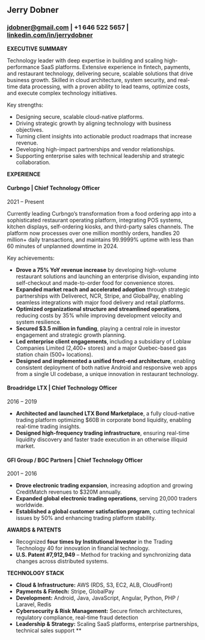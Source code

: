 ## Jerry Dobner
### [jdobner@gmail.com](mailto:jdobner@gmail.com) | +1 646 522 5657 | [linkedin.com/in/jerrydobner](https://www.linkedin.com/in/jerrydobner)

**EXECUTIVE SUMMARY**

Technology leader with deep expertise in building and scaling high-performance SaaS platforms. Extensive experience in fintech, payments, and restaurant technology, delivering secure, scalable solutions that drive business growth. Skilled in cloud architecture, system security, and real-time data processing, with a proven ability to lead teams, optimize costs, and execute complex technology initiatives.

Key strengths:
- Designing secure, scalable cloud-native platforms.
- Driving strategic growth by aligning technology with business objectives.
- Turning client insights into actionable product roadmaps that increase revenue.
- Developing high-impact partnerships and vendor relationships.
- Supporting enterprise sales with technical leadership and strategic collaboration.  
  

**EXPERIENCE**

#### Curbngo | Chief Technology Officer  
2021 – Present  

Currently leading Curbngo’s transformation from a food ordering app into a sophisticated restaurant operating platform, integrating POS systems, kitchen displays, self-ordering kiosks, and third-party sales channels. The platform now processes over one million monthly orders, handles 20 million+ daily transactions, and maintains 99.9999% uptime with less than 60 minutes of unplanned downtime in 2024.  

Key achievements:

- **Drove a 75% YoY revenue increase** by developing high-volume restaurant solutions and launching an enterprise division, expanding into self-checkout and made-to-order food for convenience stores.
- **Expanded market reach and accelerated adoption** through strategic partnerships with Deliverect, NCR, Stripe, and GlobalPay, enabling seamless integrations with major food delivery and retail platforms.
- **Optimized organizational structure and streamlined operations**, reducing costs by 35% while improving development velocity and system resilience.
- **Secured $3.5 million in funding**, playing a central role in investor engagement and strategic growth planning.
- **Led enterprise client engagements**, including a subsidiary of Loblaw Companies Limited (2,400+ stores) and a major Quebec-based gas station chain (500+ locations).
- **Designed and implemented a unified front-end architecture**, enabling consistent deployment of both native Android and responsive web apps from a single UI codebase, a unique innovation in restaurant technology.

#### Broadridge LTX | Chief Technology Officer  
2016 – 2019  

- **Architected and launched LTX Bond Marketplace**, a fully cloud-native trading platform optimizing $60B in corporate bond liquidity, enabling real-time trading insights.
- **Designed high-frequency trading infrastructure**, ensuring real-time liquidity discovery and faster trade execution in an otherwise illiquid market.

#### GFI Group / BGC Partners | Chief Technology Officer  
2001 – 2016  

- **Drove electronic trading expansion**, increasing adoption and growing CreditMatch revenues to $320M annually.
- **Expanded global electronic trading operations**, serving 20,000 traders worldwide.
- **Established a global customer satisfaction program**, cutting technical issues by 50% and enhancing trading platform stability.

**AWARDS & PATENTS**

- Recognized **four times by Institutional Investor** in the Trading Technology 40 for innovation in financial technology.
- **U.S. Patent #7,912,949** – Method for tracking and synchronizing data changes across distributed systems.

**TECHNOLOGY STACK**

- **Cloud & Infrastructure:** AWS (RDS, S3, EC2, ALB, CloudFront)
- **Payments & Fintech:** Stripe, GlobalPay
- **Development:** Android, Java, JavaScript, Angular, Python, PHP / Laravel, Redis
- **Cybersecurity & Risk Management:** Secure fintech architectures, regulatory compliance, real-time fraud detection
- **Leadership & Strategy:** Scaling SaaS platforms, enterprise partnerships, technical sales support
**